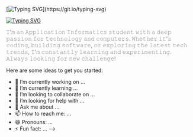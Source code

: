 
[![Typing SVG](https://readme-typing-svg.demolab.com?font=Fira+Code&pause=1000&center=true&vCenter=true&width=435&lines=Welcome+to+my+profile!)](https://git.io/typing-svg)

[![Typing SVG](https://readme-typing-svg.demolab.com?font=Fira+Code&pause=1000&center=true&vCenter=true&width=435&lines=My+name+is+Igor!+%F0%9F%91%8B)](https://git.io/typing-svg)

<p align="left" style="color: grey;">𝙸'𝚖 𝚊𝚗 𝙰𝚙𝚙𝚕𝚒𝚌𝚊𝚝𝚒𝚘𝚗 𝙸𝚗𝚏𝚘𝚛𝚖𝚊𝚝𝚒𝚌𝚜 𝚜𝚝𝚞𝚍𝚎𝚗𝚝 𝚠𝚒𝚝𝚑 𝚊 𝚍𝚎𝚎𝚙 𝚙𝚊𝚜𝚜𝚒𝚘𝚗 𝚏𝚘𝚛 𝚝𝚎𝚌𝚑𝚗𝚘𝚕𝚘𝚐𝚢 𝚊𝚗𝚍 𝚌𝚘𝚖𝚙𝚞𝚝𝚎𝚛𝚜. 𝚆𝚑𝚎𝚝𝚑𝚎𝚛 𝚒𝚝'𝚜 𝚌𝚘𝚍𝚒𝚗𝚐, 𝚋𝚞𝚒𝚕𝚍𝚒𝚗𝚐 𝚜𝚘𝚏𝚝𝚠𝚊𝚛𝚎, 𝚘𝚛 𝚎𝚡𝚙𝚕𝚘𝚛𝚒𝚗𝚐 𝚝𝚑𝚎 𝚕𝚊𝚝𝚎𝚜𝚝 𝚝𝚎𝚌𝚑 𝚝𝚛𝚎𝚗𝚍𝚜, 𝙸'𝚖 𝚌𝚘𝚗𝚜𝚝𝚊𝚗𝚝𝚕𝚢 𝚕𝚎𝚊𝚛𝚗𝚒𝚗𝚐 𝚊𝚗𝚍 𝚎𝚡𝚙𝚎𝚛𝚒𝚖𝚎𝚗𝚝𝚒𝚗𝚐.<br>
𝙰𝚕𝚠𝚊𝚢𝚜 𝚕𝚘𝚘𝚔𝚒𝚗𝚐 𝚏𝚘𝚛 𝚗𝚎𝚠 𝚌𝚑𝚊𝚕𝚕𝚎𝚗𝚐𝚎!




Here are some ideas to get you started:

- 🔭 I’m currently working on ...
- 🌱 I’m currently learning ...
- 👯 I’m looking to collaborate on ...
- 🤔 I’m looking for help with ...
- 💬 Ask me about ...
- 📫 How to reach me: ...
- 😄 Pronouns: ...
- ⚡ Fun fact: ...
-->
